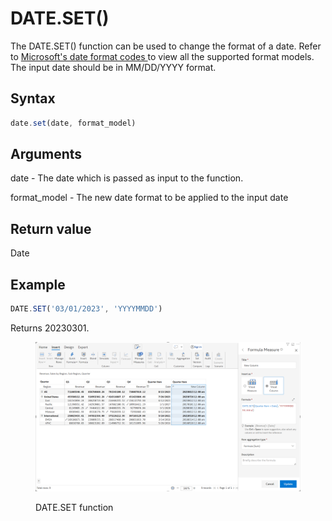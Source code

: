 # DATE.SET()

The DATE.SET() function can be used to change the format of a date. Refer to [Microsoft's date format codes ](https://learn.microsoft.com/en-us/system-center/orchestrator/standard-activities/format-date-time?view=sc-orch-2022)to view all the supported format models. The input date should be in MM/DD/YYYY format.

## Syntax

```javascript
date.set(date, format_model)
```

## Arguments

date - The date which is passed as input to the function.&#x20;

format\_model - The new date format to be applied to the input date

## Return value

Date

## Example

```javascript
DATE.SET('03/01/2023', 'YYYYMMDD')
```

Returns 20230301.

<figure><img src="../../.gitbook/assets/image (224).png" alt=""><figcaption><p>DATE.SET function</p></figcaption></figure>
